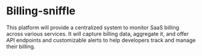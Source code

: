 # Billing-sniffle
This platform will provide a centralized system to monitor SaaS billing across various services. It will capture billing data, aggregate it, and offer API endpoints and customizable alerts to help developers track and manage their billing.
